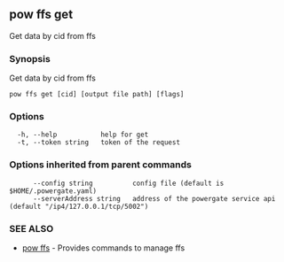 ## pow ffs get

Get data by cid from ffs

### Synopsis

Get data by cid from ffs

```
pow ffs get [cid] [output file path] [flags]
```

### Options

```
  -h, --help           help for get
  -t, --token string   token of the request
```

### Options inherited from parent commands

```
      --config string          config file (default is $HOME/.powergate.yaml)
      --serverAddress string   address of the powergate service api (default "/ip4/127.0.0.1/tcp/5002")
```

### SEE ALSO

* [pow ffs](pow_ffs.md)	 - Provides commands to manage ffs

